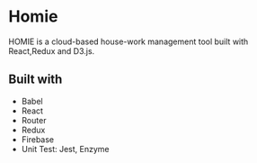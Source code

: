 # Homie
HOMIE is a cloud-based house-work management tool built with React,Redux and D3.js.

## Built with
- Babel
- React
- Router
- Redux
- Firebase
- Unit Test: Jest, Enzyme
